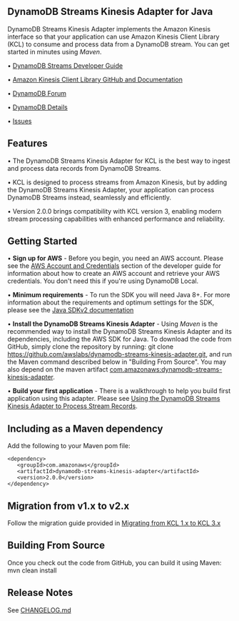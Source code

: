 ## DynamoDB Streams Kinesis Adapter for Java
DynamoDB Streams Kinesis Adapter implements the Amazon Kinesis interface so that your application can use Amazon Kinesis Client Library \(KCL\) to consume and process data from a DynamoDB stream. You can get started in minutes using *Maven*.

• [DynamoDB Streams Developer Guide][1]

• [Amazon Kinesis Client Library GitHub and Documentation][2]

• [DynamoDB Forum][3]

• [DynamoDB Details][4]

• [Issues][5]

## Features
• The DynamoDB Streams Kinesis Adapter for KCL is the best way to ingest and process data records from DynamoDB Streams.

• KCL is designed to process streams from Amazon Kinesis, but by adding the DynamoDB Streams Kinesis Adapter, your application can process DynamoDB Streams instead, seamlessly and efficiently.

• Version 2.0.0 brings compatibility with KCL version 3, enabling modern stream processing capabilities with enhanced performance and reliability.

## Getting Started
• **Sign up for AWS** - Before you begin, you need an AWS account. Please see the [AWS Account and Credentials][6] section of the developer guide for information about how to create an AWS account and retrieve your AWS credentials. You don't
need this if you're using DynamoDB Local.

• **Minimum requirements** - To run the SDK you will need Java 8+. For more information about the requirements and optimum settings for the SDK, please see the [Java SDKv2 documentation][7]

• **Install the DynamoDB Streams Kinesis Adapter** - Using _Maven_ is the recommended way to install the DynamoDB Streams Kinesis Adapter and its dependencies, including the AWS SDK for Java. To download the code from GitHub, simply clone the
repository by running: git clone https://github.com/awslabs/dynamodb-streams-kinesis-adapter.git, and run the Maven command described below in "Building From Source". You may also depend on the maven artifact [com.amazonaws:dynamodb-streams-
kinesis-adapter][8].

• **Build your first application** - There is a walkthrough to help you build first application using this adapter. Please see [Using the DynamoDB Streams Kinesis Adapter to Process Stream Records][9].

## Including as a Maven dependency
Add the following to your Maven pom file:

```
<dependency>
   <groupId>com.amazonaws</groupId>
   <artifactId>dynamodb-streams-kinesis-adapter</artifactId>
   <version>2.0.0</version>
</dependency>
```

## Migration from v1.x to v2.x
Follow the migration guide provided in [Migrating from KCL 1.x to KCL 3.x](https://docs.aws.amazon.com/amazondynamodb/latest/developerguide/streams-migrating-kcl.html)

## Building From Source
Once you check out the code from GitHub, you can build it using Maven: mvn clean install

## Release Notes

See [CHANGELOG.md](CHANGELOG.md)


[1]: https://docs.aws.amazon.com/amazondynamodb/latest/developerguide/Streams.html
[2]: https://github.com/awslabs/amazon-kinesis-client
[3]: https://developer.amazonwebservices.com/connect/forum.jspa?forumID=131
[4]: https://aws.amazon.com/dynamodb
[5]: https://github.com/awslabs/dynamodb-streams-kinesis-adapter/issues
[6]: https://docs.aws.amazon.com/AWSSdkDocsJava/latest/DeveloperGuide/java-dg-setup.html
[7]: https://docs.aws.amazon.com/sdk-for-java/latest/developer-guide/home.html
[8]: http://mvnrepository.com/artifact/com.amazonaws/dynamodb-streams-kinesis-adapter
[9]: https://docs.aws.amazon.com/amazondynamodb/latest/developerguide/Streams.KCLAdapter.html